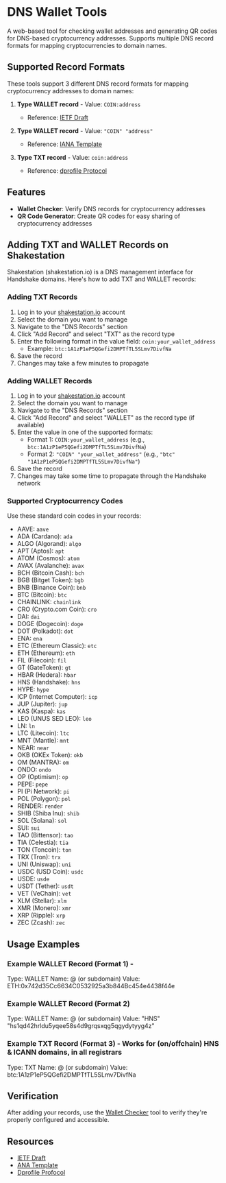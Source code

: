 # DNS Wallet Tools

A web-based tool for checking wallet addresses and generating QR codes for DNS-based cryptocurrency addresses. Supports multiple DNS record formats for mapping cryptocurrencies to domain names.

## Supported Record Formats

These tools support 3 different DNS record formats for mapping cryptocurrency addresses to domain names:

1. **Type WALLET record** - Value: `COIN:address`
   - Reference: [IETF Draft](https://www.ietf.org/archive/id/draft-chins-dnsop-web3-wallet-mapping-01.html)

2. **Type WALLET record** - Value: `"COIN" "address"`
   - Reference: [IANA Template](https://www.iana.org/assignments/dns-parameters/WALLET/wallet-completed-template)

3. **Type TXT record** - Value: `coin:address`
   - Reference: [dprofile Protocol](https://github.com/H4ckB4s3/dprofile)

## Features

- **Wallet Checker**: Verify DNS records for cryptocurrency addresses
- **QR Code Generator**: Create QR codes for easy sharing of cryptocurrency addresses

## Adding TXT and WALLET Records on Shakestation

Shakestation (shakestation.io) is a DNS management interface for Handshake domains. Here's how to add TXT and WALLET records:

### Adding TXT Records

1. Log in to your [shakestation.io](https://shakestation.io) account
2. Select the domain you want to manage
3. Navigate to the "DNS Records" section
4. Click "Add Record" and select "TXT" as the record type
5. Enter the following format in the value field: `coin:your_wallet_address`
   - Example: `btc:1A1zP1eP5QGefi2DMPTfTL5SLmv7DivfNa`
6. Save the record
7. Changes may take a few minutes to propagate

### Adding WALLET Records

1. Log in to your [shakestation.io](https://shakestation.io) account
2. Select the domain you want to manage
3. Navigate to the "DNS Records" section
4. Click "Add Record" and select "WALLET" as the record type (if available)
5. Enter the value in one of the supported formats:
   - Format 1: `COIN:your_wallet_address` (e.g., `btc:1A1zP1eP5QGefi2DMPTfTL5SLmv7DivfNa`)
   - Format 2: `"COIN" "your_wallet_address"` (e.g., `"btc" "1A1zP1eP5QGefi2DMPTfTL5SLmv7DivfNa"`)
6. Save the record
7. Changes may take some time to propagate through the Handshake network

### Supported Cryptocurrency Codes

Use these standard coin codes in your records:

- AAVE: `aave`
- ADA (Cardano): `ada`
- ALGO (Algorand): `algo`
- APT (Aptos): `apt`
- ATOM (Cosmos): `atom`
- AVAX (Avalanche): `avax`
- BCH (Bitcoin Cash): `bch`
- BGB (Bitget Token): `bgb`
- BNB (Binance Coin): `bnb`
- BTC (Bitcoin): `btc`
- CHAINLINK: `chainlink`
- CRO (Crypto.com Coin): `cro`
- DAI: `dai`
- DOGE (Dogecoin): `doge`
- DOT (Polkadot): `dot`
- ENA: `ena`
- ETC (Ethereum Classic): `etc`
- ETH (Ethereum): `eth`
- FIL (Filecoin): `fil`
- GT (GateToken): `gt`
- HBAR (Hedera): `hbar`
- HNS (Handshake): `hns`
- HYPE: `hype`
- ICP (Internet Computer): `icp`
- JUP (Jupiter): `jup`
- KAS (Kaspa): `kas`
- LEO (UNUS SED LEO): `leo`
- LN: `ln`
- LTC (Litecoin): `ltc`
- MNT (Mantle): `mnt`
- NEAR: `near`
- OKB (OKEx Token): `okb`
- OM (MANTRA): `om`
- ONDO: `ondo`
- OP (Optimism): `op`
- PEPE: `pepe`
- PI (Pi Network): `pi`
- POL (Polygon): `pol`
- RENDER: `render`
- SHIB (Shiba Inu): `shib`
- SOL (Solana): `sol`
- SUI: `sui`
- TAO (Bittensor): `tao`
- TIA (Celestia): `tia`
- TON (Toncoin): `ton`
- TRX (Tron): `trx`
- UNI (Uniswap): `uni`
- USDC (USD Coin): `usdc`
- USDE: `usde`
- USDT (Tether): `usdt`
- VET (VeChain): `vet`
- XLM (Stellar): `xlm`
- XMR (Monero): `xmr`
- XRP (Ripple): `xrp`
- ZEC (Zcash): `zec`

## Usage Examples

### Example WALLET Record (Format 1) - 
Type: WALLET
Name: @ (or subdomain)
Value: ETH:0x742d35Cc6634C0532925a3b844Bc454e4438f44e

### Example WALLET Record (Format 2)
Type: WALLET
Name: @ (or subdomain)
Value: "HNS" "hs1qd42hrldu5yqee58s4d9grqsxqg5qgydytyyg4z"

### Example TXT Record (Format 3) - Works for (on/offchain) HNS & ICANN domains, in all registrars
Type: TXT
Name: @ (or subdomain)
Value: btc:1A1zP1eP5QGefi2DMPTfTL5SLmv7DivfNa

## Verification

After adding your records, use the [Wallet Checker](http://wallet.hackbase.hns.to/) tool to verify they're properly configured and accessible.

## Resources

- [IETF Draft](https://www.ietf.org/archive/id/draft-chins-dnsop-web3-wallet-mapping-01.html)
- [ANA Template](https://www.iana.org/assignments/dns-parameters/WALLET/wallet-completed-template)
- [Dprofile Profocol](https://github.com/H4ckB4s3/dprofile)
